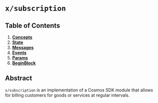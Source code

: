 <!--
order: 0
title: Subscription Overview
parent:
  title: "subscription"
-->

# `x/subscription`

## Table of Contents

<!-- TOC -->

1. **[Concepts](01_concepts.md)**
2. **[State](02_state.md)**
3. **[Messages](03_messages.md)**
4. **[Events](04_events.md)**
5. **[Params](05_params.md)**
6. **[BeginBlock](06_begin_block.md)**

## Abstract

`x/subscription` is an implementation of a Cosmos SDK module that allows for billing customers for goods or services at
regular intervals.
